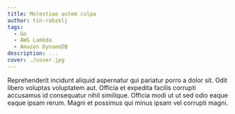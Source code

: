 ```yaml
---
title: Molestiae autem culpa
author: tin-rabzelj
tags:
  - Go
  - AWS Lambda
  - Amazon DynamoDB
description: ...
cover: ./cover.jpg
---
```


Reprehenderit incidunt aliquid aspernatur qui pariatur porro a dolor sit. Odit libero voluptas voluptatem aut. Officia et expedita facilis corrupti accusamus id consequatur nihil similique. Officia modi ut ut sed odio eaque eaque ipsam rerum. Magni et possimus qui minus ipsam vel corrupti magni.
